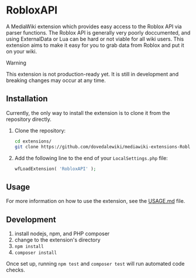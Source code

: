 # RobloxAPI

A MediaWiki extension which provides easy access to the Roblox API via parser functions. The Roblox API is generally very poorly doccumented, and using ExternalData or Lua can be hard or not viable for all wiki users. This extension aims to make it easy for you to grab data from Roblox and put it on your wiki. 

> [!WARNING]
> This extension is not production-ready yet.
> It is still in development and breaking changes may occur at any time.

## Installation

Currently, the only way to install the extension is to clone it from the repository directly.

1. Clone the repository:
    ```sh
   cd extensions/
    git clone https://github.com/dovedalewiki/mediawiki-extensions-RobloxAPI.git
    ```
2. Add the following line to the end of your `LocalSettings.php` file:
    ```php
    wfLoadExtension( 'RobloxAPI' );
    ```

## Usage

For more information on how to use the extension, see the [USAGE.md](USAGE.md) file. 
<!-- See this extension in action on the [Dovedale Wiki])(https://dovedale.wiki) and the [Hybrid Cafe](https://hybridcafe.wiki)!-->  

## Development

1. install nodejs, npm, and PHP composer
2. change to the extension's directory
3. `npm install`
4. `composer install`

Once set up, running `npm test` and `composer test` will run automated code checks.

